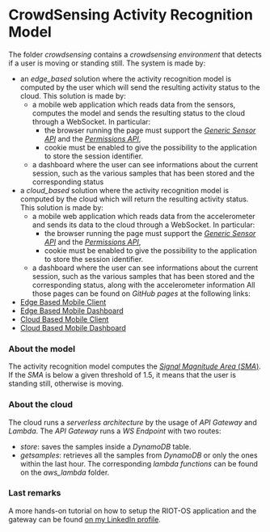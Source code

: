 # CrowdSensing Activity Recognition Model

The folder *crowdsensing* contains a *crowdsensing environment* that detects if a user is moving or standing still. The system is made by: 
* an *edge_based* solution where the activity recognition model is computed by the user which will send the resulting activity status to the cloud. This solution is made by:
  * a mobile web application which reads data from the sensors, computes the model and sends the resulting status to the cloud through a WebSocket. In particular:
    * the browser running the page must support the [*Generic Sensor API*](https://www.w3.org/TR/generic-sensor/) and the [*Permissions API*](https://w3c.github.io/permissions/),
    * cookie must be enabled to give the possibility to the application to store the session identifier.
  * a dashboard where the user can see informations about the current session, such as the various samples that has been stored and the corresponding status
* a *cloud_based* solution where the activity recognition model is computed by the cloud which will return the resulting activity status. This solution is made by:
  * a mobile web application which reads data from the accelerometer and sends its data to the cloud through a WebSocket. In particular:
    * the browser running the page must support the [*Generic Sensor API*](https://www.w3.org/TR/generic-sensor/) and the [*Permissions API*](https://w3c.github.io/permissions/),
    * cookie must be enabled to give the possibility to the application to store the session identifier.
  * a dashboard where the user can see informations about the current session, such as the various samples that has been stored and the corresponding status, along with the accelerometer information
All those pages can be found on *GitHub pages* at the following links:
* [Edge Based Mobile Client](https://flowerofthebridges.github.io/IoTWeatherStation/crowdsensing/edge_based/)
* [Edge Based Mobile Dashboard](https://flowerofthebridges.github.io/IoTWeatherStation/crowdsensing/cloud_based/)
* [Cloud Based Mobile Client](https://flowerofthebridges.github.io/IoTWeatherStation/crowdsensing/edge_based/dashboard/)
* [Cloud Based Mobile Dashboard](https://flowerofthebridges.github.io/IoTWeatherStation/crowdsensing/cloud_based/dashboard)

### About the model
The activity recognition model computes the [*Signal Magnitude Area* (*SMA*)](https://en.wikipedia.org/wiki/Signal_magnitude_area). If the *SMA* is below a given threshold of 1.5, it means that the user is standing still, otherwise is moving.
### About the cloud
The cloud runs a *serverless architecture* by the usage of *API Gateway* and *Lambda*. The *API Gateway* runs a *WS Endpoint* with two routes:
* *store*: saves the samples inside a *DynamoDB* table.
* *getsamples*: retrieves all the samples from *DynamoDB*  or only the ones within the last hour.
The corresponding *lambda functions* can be found on the *aws_lambda* folder.  
### Last remarks
A more hands-on tutorial on how to setup the RIOT-OS application and the gateway can be found [on my LinkedIn profile](https://www.linkedin.com/pulse/develop-serverless-activity-recognition-model-using-aws-fiordeponti/).

